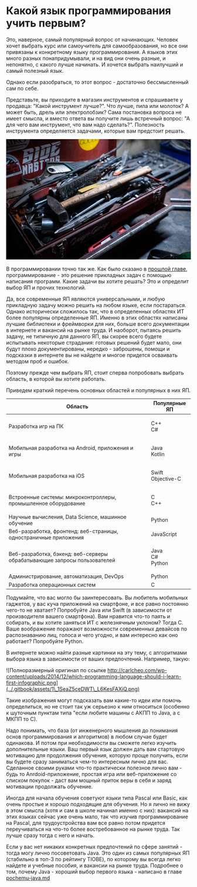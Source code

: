 # Какой язык программирования учить первым?

Это, наверное, самый популярный вопрос от начинающих. Человек хочет выбрать курс или самоучитель для самообразования, но все они привязаны к конкретному языку программирования. А языков этих много разных понапридумывали, и на вид они очень разные, и непонятно, с какого лучше начинать. И хочется выбрать наилучший и самый полезный язык.

Однако если разобраться, то этот вопрос - достаточно бессмысленный сам по себе.

Представьте, вы приходите в магазин инструментов и спрашиваете у продавца: "Какой инструмент лучше?". Что лучше, пила или молоток? А может быть, дрель или электролобзик? Сама постановка вопроса не имеет смысла, и вместо ответа вы получите лишь встречный вопрос: "А для чего вам инструмент, что вам надо сделать?". Полезность инструмента определяется задачами, которые вам предстоит решать.

![Какой инструмент лучше?](<../.gitbook/assets/image (6) (1) (1).png>)

В программировании точно так же. Как было сказано в [прошлой главе](programmirovanie-eto-reshenie-prikladnykh-zadach.md), программирование - это решение прикладных задач с помощью написания программ. Какие задачи вы хотите решать? Это и определит выбор ЯП и прочих технологий.

Да, все современные ЯП являются универсальными, и любую прикладную задачу можно решить на любом языке, если постараться. Однако исторически сложилось так, что в определенных областях ИТ более популярны определенные ЯП. Именно в этих областях написаны лучшие библиотеки и фреймворки для них, больше всего документации в интернете и вакансий на рынке труда. И наоборот, пытаясь решить задачу, не типичную для данного ЯП, вы скорее всего будете испытывать некоторые страдания: готовых решений будет мало, они будут плохо документированы, нередко - заброшены, помощи и подсказки в интернете вы не найдете и многое придется осваивать методом проб и ошибок.

Поэтому прежде чем выбрать ЯП, стоит сперва попробовать выбрать область, в которой вы хотите работать.

Приведем краткий перечень основных областей и популярных в них ЯП.

| Область                                                                  | Популярные ЯП               |
| ------------------------------------------------------------------------ | --------------------------- |
| Разработка игр на ПК                                                     | <p>С++<br>С#</p>            |
| Мобильная разработка на Android, приложения и игры                       | <p>Java<br>Kotlin</p>       |
| Мобильная разработка на iOS                                              | <p>Swift<br>Objective-C</p> |
| Встроенные системы: микроконтроллеры, промышленное оборудование          | <p>С<br>С++</p>             |
| Научные вычисления, Data Science, машинное обучение                      | Python                      |
| Веб-разработка, фронтенд: веб-страницы, одностраничные приложения        | JavaScript                  |
| Веб-разработка, бэкенд: веб-серверы обрабатывающие запросы пользователей | <p>Java<br>C#<br>Python</p> |
| Администрирование, автоматизация, DevOps                                 | Python                      |
| Разработка операционных систем                                           | С                           |

Подумайте, что вас могло бы заинтересовать. Вы любитель мобильных гаджетов, у вас куча приложений на смартфоне, и все равно постоянно чего-то не хватает? Попробуйте Java или Swift (в зависимости от производителя вашего смартфона). Вам нравится что-то паять и собирать, и вы хотите заняться ИТ с железнячным уклоном? Тогда С. Ваше воображение поражают возможности современных девайсов по распознаванию лиц, голоса и чего угодно, и вам интересно как оно работает? Попробуйте Python.

В интернете можно найти разные картинки на эту тему, с алгоритмами выбора языка в зависимости от ваших предпочтений. Например, такую:

![Полноразмерный оригинал по ссылке http://carlcheo.com/wp-content/uploads/2014/12/which-programming-language-should-i-learn-first-infographic.png](../.gitbook/assets/1\_1SeaZ5ceDWT\_L6KesFAXiQ.png)

Такие изображения могут подсказать вам какие-то идеи или помочь определиться, но не стоит так уж серьезно к ним относиться (особенно к шуточным пунктам типа "если любите машины с АКПП то Java, а с МКПП то С).

Надо понимать, что база (от инженерного мышления до понимания основ программирования и алгоритмов) в любом случае будет одинакова. И потом при необходимости вы сможете легко изучить дополнительные языки. Ваш первый язык должен дать вам стартовую мотивацию для продолжения обучения, которую проще получить, если вы будете сразу заниматься чем-то интересным лично для вас. Сделанное своими руками что-то практически полезное лично вам - будь то Anrdoid-приложение, простая игра или веб-приложение со списком покупок - даст вам мощный приток веры в себя и заряд мотивации продолжать обучение.

Иногда для начала обучения советуют языки типа Pascal или Basic, как очень простые и хорошо подходящие для обучения. Но я лично не вижу в этом смысла (хотя и сам в школе начинал именно с них): вакансий на этих языках сейчас уже очень мало, так что изучив программирование на Pascal, для трудоустройства вам все равно потом придется переучиваться на что-то более востребованное на рынке труда. Так лучше сразу тогда с него и начать.

Если у вас нет никаких конкретных предпочтений по сфере занятий - тогда могу лично посоветовать Java. Это один из самых популярных ЯП (стабильно в топ-3 по рейтингу TIOBE), по которому вы всегда легко найдете и учебные пособия, и вакансии на рынке труда. Подробнее о том, почему Java - хороший выбор первого языка - написано в главе [pochemu-java.md](../put-enterprise-java-razrabotchika/pochemu-java.md "mention")
